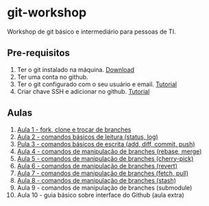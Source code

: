# git-workshop

Workshop de git básico e intermediário para pessoas de TI.

## Pre-requisitos
1. Ter o git instalado na máquina. [Download](https://git-scm.com/downloads)
2. Ter uma conta no github.
3. Ter o git configurado com o seu usuário e email. [Tutorial](https://docs.github.com/pt/github/using-git/setting-your-username-in-git)
4. Criar chave SSH e adicionar no github. [Tutorial](https://docs.github.com/pt/github/authenticating-to-github/connecting-to-github-with-ssh)


## Aulas

1. [Aula 1 - fork, clone e trocar de branches](lessons/lesson-1.md)
2. [Aula 2 - comandos básicos de leitura (status, log)](lessons/lesson-2.md)
3. [Pula 3 - comandos básicos de escrita (add, diff, commit, push)](lessons/lesson-3.md)
4. [Aula 4 - comandos de manipulação de branches (rebase, merge)](lessons/lesson-4.md)
5. [Aula 5 - comandos de manipulação de branches (cherry-pick)](lessons/lesson-5.md)
6. [Aula 6 - comandos de manipulação de branches (revert)](lessons/lesson-6.md)
7. [Aula 7 - comandos de manipulação de branches (fetch, pull)](lessons/lesson-7.md)
8. [Aula 8 - comandos de manipulação de branches (stash)](lessons/lesson-8.md)
9. Aula 9 - comandos de manipulação de branches (submodule)
10. Aula 10 - guia básico sobre interface do Github (aula extra)
